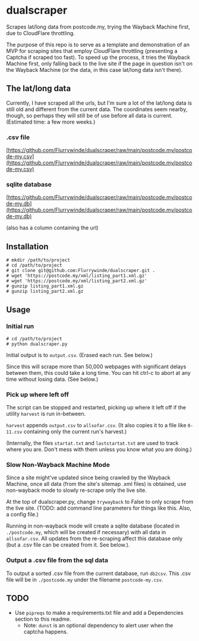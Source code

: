 # dualscraper
Scrapes lat/long data from postcode.my, trying the Wayback Machine first, due to CloudFlare throttling.

The purpose of this repo is to serve as a template and demonstration of an MVP for scraping sites that employ CloudFlare throttling (presenting a Captcha if scraped too fast). To speed up the process, it tries the Wayback Machine first, only falling back to the live site if the page in question isn't on the Wayback Machine (or the data, in this case lat/long data isn't there).

## The lat/long data
Currently, I have scraped all the urls, but I'm sure a lot of the lat/long data is still old and different from the current data. The coordinates seem nearby, though, so perhaps they will still be of use before all data is current. (Estimated time: a few more weeks.)

### .csv file
[https://github.com/Flurrywinde/dualscraper/raw/main/postcode.my/postcode-my.csv](https://github.com/Flurrywinde/dualscraper/raw/main/postcode.my/postcode-my.csv)

### sqlite database
[https://github.com/Flurrywinde/dualscraper/raw/main/postcode.my/postcode-my.db](https://github.com/Flurrywinde/dualscraper/raw/main/postcode.my/postcode-my.db)

(also has a column containing the url)

## Installation
```
# mkdir /path/to/project
# cd /path/to/project
# git clone git@github.com:Flurrywinde/dualscraper.git .
# wget 'https://postcode.my/xml/listing_part1.xml.gz'
# wget 'https://postcode.my/xml/listing_part2.xml.gz'
# gunzip listing_part1.xml.gz
# gunzip listing_part2.xml.gz
```

## Usage
### Initial run
```
# cd /path/to/project
# python dualscraper.py
```
Initial output is to `output.csv`. (Erased each run. See below.)

Since this will scrape more than 50,000 webpages with significant delays between them, this could take a long time. You can hit ctrl-c to abort at any time without losing data. (See below.)

### Pick up where left off
The script can be stopped and restarted, picking up where it left off if the utility `harvest` is run in-between.

`harvest` appends `output.csv` to `allsofar.csv`. (It also copies it to a file like `0-11.csv` containing only the current run's harvest.)

(Internally, the files `startat.txt` and `laststartat.txt` are used to track where you are. Don't mess with them unless you know what you are doing.)

### Slow Non-Wayback Machine Mode
Since a site might've updated since being crawled by the Wayback Machine, once all data (from the site's sitemap .xml files) is obtained, use non-wayback mode to slowly re-scrape only the live site.

At the top of dualscraper.py, change `trywayback` to False to only scrape from the live site. (TODO: add command line parameters for things like this. Also, a config file.)

Running in non-wayback mode will create a sqlite database (located in `./postcode.my`, which will be created if necessary) with all data in `allsofar.csv`. All updates from the re-scraping affect this database only (but a .csv file can be created from it. See below.).

### Output a .csv file from the sql data
To output a sorted .csv file from the current database, run `db2csv`. This .csv file will be in `./postcode.my` under the filename `postcode-my.csv`.

## TODO
* Use `pipreqs` to make a requirements.txt file and add a Dependencies section to this readme.
	* Note: `dunst` is an optional dependency to alert user when the captcha happens.
